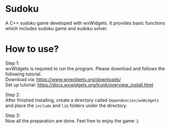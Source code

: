 # Sudoku
A C++ sudoku game developed with wxWidgets. It provides basic functions which includes sudoku game and sudoku solver.
# How to use?
Step 1: \
wxWidgets is required to run the program. Please download and follows the following tutorial.\
Download via: https://www.wxwidgets.org/downloads/ \
Set up tutorial: https://docs.wxwidgets.org/trunk/overview_install.html

Step 2: \
After finished installing, create a directory called `dependencies/wxWidgets` and place the `include` and `lib` folders under the directory.

Step 3: \
Now all the preparation are done. Feel free to enjoy the game :)
